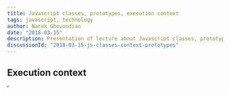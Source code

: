 ```yaml
---
title: Javascript classes, prototypes, execution context
tags: javascript, technology
author: Narek Ghevondian
date: "2018-03-15"
description: Presentation of lecture about Javascript classes, prototypes, execution context
discussionId: "2018-03-15-js-classes-context-prototypes"
---
```


## Execution context

<iframe src="https://yerevancoder.com/execution_context.html" width="1" height="1" />

To view it fullscreen click [here](https://yerevancoder.com/execution_context.html)

## Classes, Prototypes

<iframe src="https://yerevancoder.com/class.html" width="1" height="1" />

To view it fullscreen click [here](https://yerevancoder.com/class.html)
